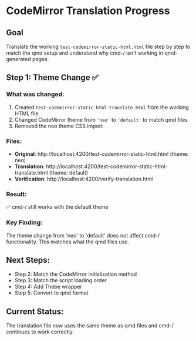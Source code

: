 # CodeMirror Translation Progress

## Goal
Translate the working `test-codemirror-static-html.html` file step by step to match the qmd setup and understand why cmd-/ isn't working in qmd-generated pages.

## Step 1: Theme Change ✅

### What was changed:
1. Created `test-codemirror-static-html-translate.html` from the working HTML file
2. Changed CodeMirror theme from `'neo'` to `'default'` to match qmd files
3. Removed the neo theme CSS import

### Files:
- **Original**: http://localhost:4200/test-codemirror-static-html.html (theme: neo)
- **Translation**: http://localhost:4200/test-codemirror-static-html-translate.html (theme: default)
- **Verification**: http://localhost:4200/verify-translation.html

### Result:
✅ cmd-/ still works with the default theme

### Key Finding:
The theme change from 'neo' to 'default' does not affect cmd-/ functionality. This matches what the qmd files use.

## Next Steps:
- Step 2: Match the CodeMirror initialization method
- Step 3: Match the script loading order
- Step 4: Add Thebe wrapper
- Step 5: Convert to qmd format

## Current Status:
The translation file now uses the same theme as qmd files and cmd-/ continues to work correctly.